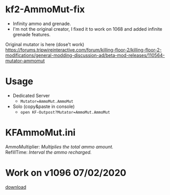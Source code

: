 # kf2-AmmoMut-fix
* Infinity ammo and grenade.  
* I'm not the original creator, I fixed it to work on 1068 and added infinite grenade features.  

Original mutator is here (dose't work)  
https://forums.tripwireinteractive.com/forum/killing-floor-2/killing-floor-2-modifications/general-modding-discussion-ad/beta-mod-releases/110564-mutator-ammomut

# Usage
* Dedicated Server
  * `Mutator=AmmoMut.AmmoMut`
* Solo (copy&paste in console)
  * `open KF-Outpost?Mutator=AmmoMut.AmmoMut`

# KFAmmoMut.ini
AmmoMultiplier: _Multiplies the total ammo amount._  
RefillTime: _Interval the ammo recharged._

# Work on v1096 07/02/2020
[download](https://github.com/BEROCHLU/kf2-AmmoMut-fix/releases/download/beta1/AmmoMut.u)
